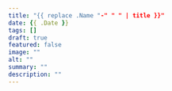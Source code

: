 ```yaml
---
title: "{{ replace .Name "-" " " | title }}"
date: {{ .Date }}
tags: []
draft: true
featured: false
image: ""
alt: ""
summary: ""
description: ""
---
```



